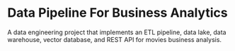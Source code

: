 # Data Pipeline For Business Analytics

A data engineering project that implements an ETL pipeline, data lake, data warehouse, vector database, and REST API for movies business analysis.
